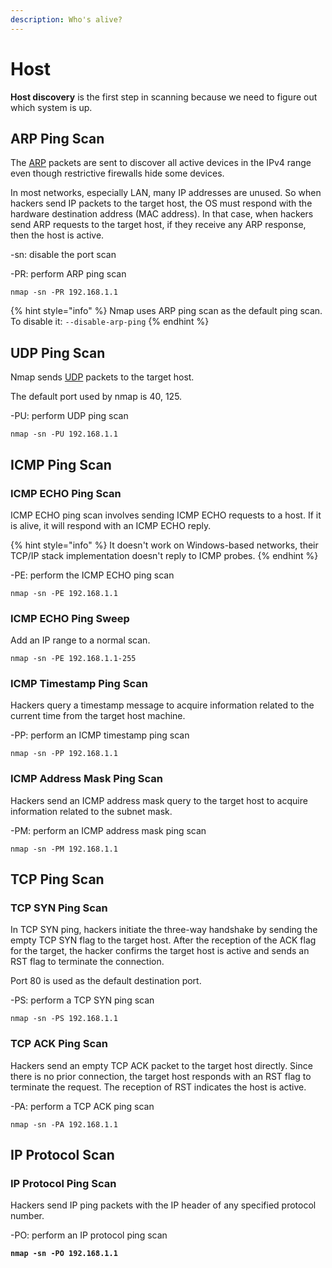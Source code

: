 ```yaml
---
description: Who's alive?
---
```


# Host

**Host discovery** is the first step in scanning because we need to figure out which system is up.

## ARP Ping Scan

The [ARP](https://en.wikipedia.org/wiki/Address\_Resolution\_Protocol) packets are sent to discover all active devices in the IPv4 range even though restrictive firewalls hide some devices.

In most networks, especially LAN, many IP addresses are unused. So when hackers send IP packets to the target host, the OS must respond with the hardware destination address (MAC address). In that case, when hackers send ARP requests to the target host, if they receive any ARP response, then the host is active.

\-sn: disable the port scan

\-PR: perform ARP ping scan

```shell
nmap -sn -PR 192.168.1.1
```

{% hint style="info" %}
Nmap uses ARP ping scan as the default ping scan. To disable it: `--disable-arp-ping`
{% endhint %}

## UDP Ping Scan

Nmap sends [UDP](https://en.wikipedia.org/wiki/User\_Datagram\_Protocol) packets to the target host.

The default port used by nmap is 40, 125.

\-PU: perform UDP ping scan

```shell
nmap -sn -PU 192.168.1.1
```

## ICMP Ping Scan

### ICMP ECHO Ping Scan

ICMP ECHO ping scan involves sending ICMP ECHO requests to a host. If it is alive, it will respond with an ICMP ECHO reply.

{% hint style="info" %}
It doesn't work on Windows-based networks, their TCP/IP stack implementation doesn't reply to ICMP probes.
{% endhint %}

\-PE: perform the ICMP ECHO ping scan

```shell
nmap -sn -PE 192.168.1.1
```

### ICMP ECHO Ping Sweep

Add an IP range to a normal scan.

```shell
nmap -sn -PE 192.168.1.1-255
```

### ICMP Timestamp Ping Scan

Hackers query a timestamp message to acquire information related to the current time from the target host machine.

\-PP: perform an ICMP timestamp ping scan

```shell
nmap -sn -PP 192.168.1.1
```

### ICMP Address Mask Ping Scan

Hackers send an ICMP address mask query to the target host to acquire information related to the subnet mask.

\-PM: perform an ICMP address mask ping scan

```shell
nmap -sn -PM 192.168.1.1
```

## TCP Ping Scan

### TCP SYN Ping Scan

In TCP SYN ping, hackers initiate the three-way handshake by sending the empty TCP SYN flag to the target host. After the reception of the ACK flag for the target, the hacker confirms the target host is active and sends an RST flag to terminate the connection.

Port 80 is used as the default destination port.

\-PS: perform a TCP SYN ping scan

```shell
nmap -sn -PS 192.168.1.1
```

### TCP ACK Ping Scan

Hackers send an empty TCP ACK packet to the target host directly. Since there is no prior connection, the target host responds with an RST flag to terminate the request. The reception of RST indicates the host is active.

\-PA: perform a TCP ACK ping scan

```shell
nmap -sn -PA 192.168.1.1
```

## IP Protocol Scan

### IP Protocol Ping Scan

Hackers send IP ping packets with the IP header of any specified protocol number.

\-PO: perform an IP protocol ping scan

<pre class="language-shell"><code class="lang-shell"><strong>nmap -sn -PO 192.168.1.1
</strong></code></pre>
